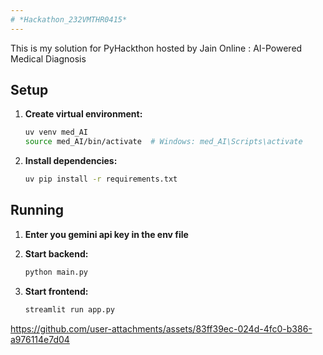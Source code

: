```yaml
---
# *Hackathon_232VMTHR0415*
---
```

This is my solution for PyHackthon hosted by Jain Online :
AI-Powered Medical Diagnosis

## Setup

1. **Create virtual environment:**
   ```bash
   uv venv med_AI
   source med_AI/bin/activate  # Windows: med_AI\Scripts\activate
   ```

2. **Install dependencies:**
   ```bash
   uv pip install -r requirements.txt
   ```

## Running

1. **Enter you gemini api key in the env file**
   
2. **Start backend:**
   ```bash
   python main.py
   ```

3. **Start frontend:**
   ```bash
   streamlit run app.py
   ```




https://github.com/user-attachments/assets/83ff39ec-024d-4fc0-b386-a976114e7d04


